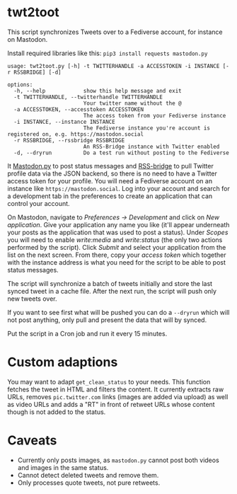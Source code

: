 # twt2toot

This script synchronizes Tweets over to a Fediverse account, for instance on Mastodon. 

Install required libraries like this:
`pip3 install requests mastodon.py`

```
usage: twt2toot.py [-h] -t TWITTERHANDLE -a ACCESSTOKEN -i INSTANCE [-r RSSBRIDGE] [-d]

options:
  -h, --help            show this help message and exit
  -t TWITTERHANDLE, --twitterhandle TWITTERHANDLE
                        Your twitter name without the @
  -a ACCESSTOKEN, --accesstoken ACCESSTOKEN
                        The access token from your Fediverse instance
  -i INSTANCE, --instance INSTANCE
                        The Fediverse instance you're account is registered on, e.g. https://mastodon.social
  -r RSSBRIDGE, --rssbridge RSSBRIDGE
                        An RSS-Bridge instance with Twitter enabled
  -d, --dryrun          Do a test run without posting to the Fediverse
```

It [Mastodon.py](https://github.com/halcy/Mastodon.py) to post status messages and [RSS-bridge](https://github.com/RSS-Bridge/rss-bridge) to pull Twitter profile data via the JSON backend, so there is no need to have a Twitter access token for your profile. You will need a Fediverse account on an instance like `https://mastodon.social`. Log into your account and search for a development tab in the preferences to create an application that can control your account.

On Mastodon, navigate to *Preferences -> Development* and click on *New application*. Give your application any name you like (it'll appear underneath your posts as the application that was used to post a status). Under *Scopes* you will need to enable *write:media* and *write:status* (the only two actions performed by the script). Click *Submit* and select your application from the list on the next screen. From there, copy your *access token* which together with the instance address is what you need for the script to be able to post status messages.

The script will synchronize a batch of tweets initially and store the last synced tweet in a cache file. After the next run, the script will push only new tweets over.

If you want to see first what will be pushed you can do a `--dryrun` which will not post anything, only pull and present the data that will by synced.

Put the script in a Cron job and run it every 15 minutes.

# Custom adaptions

You may want to adapt `get_clean_status` to your needs. This function fetches the tweet in HTML and filters the content. It currently extracts raw URLs, removes `pic.twitter.com` links (images are added via upload) as well as video URLs and adds a "RT" in front of retweet URLs whose content though is not added to the status.

# Caveats

* Currently only posts images, as `mastodon.py` cannot post both videos and images in the same status.
* Cannot detect deleted tweets and remove them.
* Only processes quote tweets, not pure retweets.